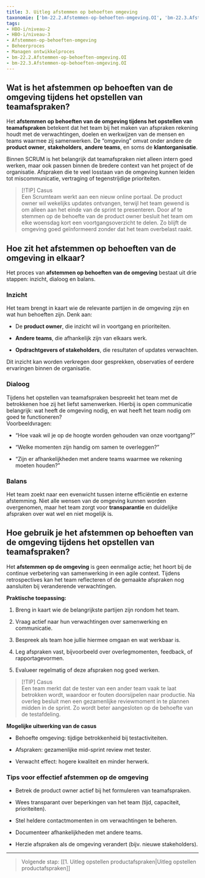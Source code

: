 ```yaml
---
title: 3. Uitleg afstemmen op behoeften omgeving
taxonomie: ['bm-22.2.Afstemmen-op-behoeften-omgeving.OI', 'bm-22.3.Afstemmen-op-behoeften-omgeving.OI']
tags:
- HBO-i/niveau-2
- HBO-i/niveau-3
- Afstemmen-op-behoeften-omgeving
- Beheerproces
- Managen ontwikkelproces
- bm-22.2.Afstemmen-op-behoeften-omgeving.OI
- bm-22.3.Afstemmen-op-behoeften-omgeving.OI
---
```

## Wat is het afstemmen op behoeften van de omgeving tijdens het opstellen van teamafspraken?

Het **afstemmen op behoeften van de omgeving tijdens het opstellen van teamafspraken** betekent dat het team bij het maken van afspraken rekening houdt met de verwachtingen, doelen en werkwijzen van de mensen en teams waarmee zij samenwerken. De “omgeving” omvat onder andere de **product owner**, **stakeholders**, **andere teams**, en soms de **klantorganisatie**.

Binnen SCRUM is het belangrijk dat teamafspraken niet alleen intern goed werken, maar ook passen binnen de bredere context van het project of de organisatie. Afspraken die te veel losstaan van de omgeving kunnen leiden tot miscommunicatie, vertraging of tegenstrijdige prioriteiten.

> [!TIP] Casus  
> Een Scrumteam werkt aan een nieuw online portaal. De product owner wil wekelijks updates ontvangen, terwijl het team gewend is om alleen aan het einde van de sprint te presenteren. Door af te stemmen op de behoefte van de product owner besluit het team om elke woensdag kort een voortgangsoverzicht te delen. Zo blijft de omgeving goed geïnformeerd zonder dat het team overbelast raakt.

## Hoe zit het afstemmen op behoeften van de omgeving in elkaar?

Het proces van **afstemmen op behoeften van de omgeving** bestaat uit drie stappen: inzicht, dialoog en balans.

### Inzicht

Het team brengt in kaart wie de relevante partijen in de omgeving zijn en wat hun behoeften zijn. Denk aan:

- De **product owner**, die inzicht wil in voortgang en prioriteiten.
    
- **Andere teams**, die afhankelijk zijn van elkaars werk.
    
- **Opdrachtgevers of stakeholders**, die resultaten of updates verwachten.
    

Dit inzicht kan worden verkregen door gesprekken, observaties of eerdere ervaringen binnen de organisatie.

### Dialoog

Tijdens het opstellen van teamafspraken bespreekt het team met de betrokkenen hoe zij het liefst samenwerken. Hierbij is open communicatie belangrijk: wat heeft de omgeving nodig, en wat heeft het team nodig om goed te functioneren?  
Voorbeeldvragen:

- “Hoe vaak wil je op de hoogte worden gehouden van onze voortgang?”
    
- “Welke momenten zijn handig om samen te overleggen?”
    
- “Zijn er afhankelijkheden met andere teams waarmee we rekening moeten houden?”
    

### Balans

Het team zoekt naar een evenwicht tussen interne efficiëntie en externe afstemming. Niet alle wensen van de omgeving kunnen worden overgenomen, maar het team zorgt voor **transparantie** en duidelijke afspraken over wat wel en niet mogelijk is.

## Hoe gebruik je het afstemmen op behoeften van de omgeving tijdens het opstellen van teamafspraken?

Het **afstemmen op de omgeving** is geen eenmalige actie; het hoort bij de continue verbetering van samenwerking in een agile context. Tijdens retrospectives kan het team reflecteren of de gemaakte afspraken nog aansluiten bij veranderende verwachtingen.

**Praktische toepassing:**

1. Breng in kaart wie de belangrijkste partijen zijn rondom het team.
    
2. Vraag actief naar hun verwachtingen over samenwerking en communicatie.
    
3. Bespreek als team hoe jullie hiermee omgaan en wat werkbaar is.
    
4. Leg afspraken vast, bijvoorbeeld over overlegmomenten, feedback, of rapportagevormen.
    
5. Evalueer regelmatig of deze afspraken nog goed werken.
    

> [!TIP] Casus  
> Een team merkt dat de tester van een ander team vaak te laat betrokken wordt, waardoor er fouten doorsijpelen naar productie. Na overleg besluit men een gezamenlijke reviewmoment in te plannen midden in de sprint. Zo wordt beter aangesloten op de behoefte van de testafdeling.

**Mogelijke uitwerking van de casus**

- Behoefte omgeving: tijdige betrokkenheid bij testactiviteiten.
    
- Afspraken: gezamenlijke mid-sprint review met tester.
    
- Verwacht effect: hogere kwaliteit en minder herwerk.
    

### Tips voor effectief afstemmen op de omgeving

- Betrek de product owner actief bij het formuleren van teamafspraken.
    
- Wees transparant over beperkingen van het team (tijd, capaciteit, prioriteiten).
    
- Stel heldere contactmomenten in om verwachtingen te beheren.
    
- Documenteer afhankelijkheden met andere teams.
    
- Herzie afspraken als de omgeving verandert (bijv. nieuwe stakeholders).
    

---

> Volgende stap: [[1. Uitleg opstellen productafspraken|Uitleg opstellen productafspraken]]